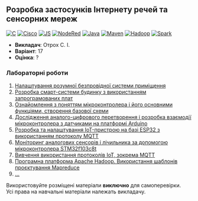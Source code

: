 ## Розробка застосунків Інтернету речей та сенсорних мереж

[![C](https://img.shields.io/badge/C-7B8794?style=for-the-badge&logo=c&logoColor=white)](#)
[![Cisco](https://img.shields.io/badge/Cisco-162F53?style=for-the-badge&logo=cisco&logoColor=white)](#)
[![JS](https://img.shields.io/badge/JS-EFD81D?style=for-the-badge&logo=Javascript&logoColor=white)](#)
[![NodeRed](https://img.shields.io/badge/Node--Red-8F0000?style=for-the-badge&logo=Node-RED&logoColor=white)](#)
[![Java](https://img.shields.io/badge/Java-E87000?style=for-the-badge&logo=coffeescript&logoColor=white)](#)
[![Maven](https://img.shields.io/badge/Maven-C71A36?style=for-the-badge&logo=Apache-Maven&logoColor=white)](#)
[![Hadoop](https://img.shields.io/badge/Hadoop-66CCFF?style=for-the-badge&logo=Apache-Hadoop&logoColor=white)](#)
[![Spark](https://img.shields.io/badge/Spark-E25A1C?style=for-the-badge&logo=Apache-Spark&logoColor=white)](#)

- **Викладач**: Отрох С. І.
- **Варіант**: 17
- **Оцінка**: ?

### Лабораторні роботи
  1. [Налаштування розумної безпровідної системи приміщення](./Lab1/)
  2. [Розробка смарт-системи будинку з використанням запрограмованих плат](./Lab2/)
  3. [Ознайомлення з поняттям мікроконтролера і його основними функціями, створення базової схеми](./Lab3/)
  4. [Дослідження аналого-цифрового перетворення і розробка взаємодії мікроконтролера з датчиками на платформі Arduino](./Lab4/)
  5. [Розробка та налаштування IoT-пристрою на базі ESP32 з використанням протоколу MQTT](./Lab5/)
  6. [Моніторинг аналогових сенсорів і лічильника за допомогою мікроконтролера STM32f103c8t](./Lab6/)
  7. [Вивчення використання протоколів IoT, зокрема MQTT](./Lab7/)
  8. [Програмна платформа Apache Hadoop. Використання шаблонів проєктування Mapreduce](./Lab8/)
  9. [...](./Lab9/)

Використовуйте розміщені матеріали **виключно** для самоперевірки. <br>
Усі права на навчальні матеріали належать викладачу.